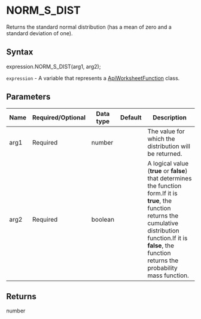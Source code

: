 # NORM_S_DIST

Returns the standard normal distribution (has a mean of zero and a standard deviation of one).

## Syntax

expression.NORM_S_DIST(arg1, arg2);

`expression` - A variable that represents a [ApiWorksheetFunction](../ApiWorksheetFunction.md) class.

## Parameters

| **Name** | **Required/Optional** | **Data type** | **Default** | **Description** |
| ------------- | ------------- | ------------- | ------------- | ------------- |
| arg1 | Required | number |  | The value for which the distribution will be returned. |
| arg2 | Required | boolean |  | A logical value (**true** or **false**) that determines the function form.If it is **true**, the function returns the cumulative distribution function.If it is **false**, the function returns the probability mass function. |

## Returns

number